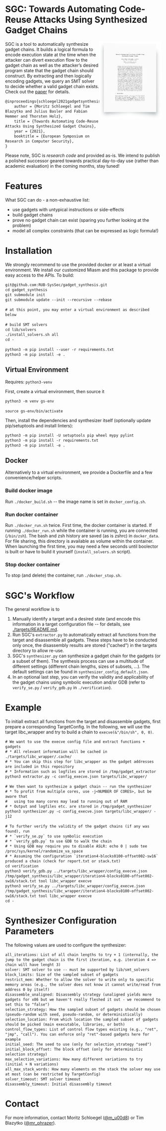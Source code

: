 # SGC: Towards Automating Code-Reuse Attacks Using Synthesized Gadget Chains
<a href="https://www.syssec.ruhr-uni-bochum.de/media/emma/veroeffentlichungen/2021/08/16/GadgetSynthesis-ESORICS21.pdf"> <img align="right" width="200"  src="paper.png"> </a>

SGC is a tool to automatically synthesize gadget chains. It builds a logical formula to encode execution state at the time when the attacker can divert execution flow to the gadget chain as well as the attacker’s desired program state that the gadget chain should construct. By extracting and then logically encoding gadgets, we query an SMT solver to decide whether a valid gadget chain exists.
Check out the [paper](https://www.syssec.ruhr-uni-bochum.de/media/emma/veroeffentlichungen/2021/08/16/GadgetSynthesis-ESORICS21.pdf) for details. 
```
@inproceedings{schloegel2021gadgetsynthesis,
    author = {Moritz Schloegel and Tim Blazytko and Julius Basler and Fabian Hemmer and Thorsten Holz},
    title = {Towards Automating Code-Reuse Attacks Using Synthesized Gadget Chains},
    year = {2021},
    booktitle = {European Symposium on Research in Computer Security},
}
```

Please note, SGC is *research code* and provided as-is. We intend to publish a polished successor geared towards practical day-to-day use (rather than academic evaluation) in the coming months, stay tuned!

# Features
What SGC can do - a non-exhaustive list:
* use gadgets with untypical instructions or side-effects
* build gadget chains
* prove no gadget chain can exist (sparing you further looking at the problem)
* model all complex constraints (that can be expressed as logic formula!)


# Installation
We strongly recommend to use the provided docker or at least a virtual environment. We install our customized Miasm and this package to provide easy access to the APIs. To build:
```
git@github.com:RUB-SysSec/gadget_synthesis.git
cd gadget_synthesis
git submodule init
git submodule update --init --recursive --rebase

# at this point, you may enter a virtual environment as described below

# build SMT solvers
cd lib/solvers
./install_solvers.sh all
cd -

python3 -m pip install --user -r requirements.txt
python3 -m pip install -e .
```


## Virtual Environment
Requires: `python3-venv`

First, create a virtual environment, then source it
```
python3 -m venv gs-env

source gs-env/bin/activate
```
Then, install the dependencies and synthesizer itself (optionally update pip/setuptools and install linters):
```
python3 -m pip install -U setuptools pip wheel mypy pylint
python3 -m pip install -r requirements.txt
python3 -m pip install -e .
```
## Docker
Alternatively to a virtual environment, we provide a Dockerfile and a few convenience/helper scripts.

### Build docker image
Run `./docker_build.sh` -- the image name is set in `docker_config.sh`.

### Run docker container
Run `./docker_run.sh` twice. First time, the docker container is started. If running `./docker_run.sh` while the container is running, you are connected (`/bin/zsh`). The bash and zsh history are saved (as is zshrc) in `docker_data`. For file sharing, this directory is available as volume within the container.
When launching the first time, you may need a few seconds until boolector is built or have to build it yourself (`install_solvers.sh` script). 

### Stop docker container
To stop (and delete) the container, run `./docker_stop.sh`.


# SGC's Workflow
The general workflow is to 
1. Manually identify a target and a desired state (and encode this information in a target configuration file -- for details, see [./targets/README.md](). 
2. Run SGC's `extractor.py` to automatically extract all functions from the target and disassemble all gadgets. These steps have to be conducted only once, the disassembly results are stored ("cached") in the targets directory to allow re-use. 
4. SGC's `synthesizer.py` can synthesize a gadget chain for the gadgets (or a subset of them). The synthesis process can use a multitude of different settings (different chain lengths, sizes of subsets, ...). The default settings can be found in `synthesizer_config_default.json`.
5. In an optional last step, you can verify the validity and applicability of the gadget chains using symbolic execution and/or GDB (refer to `verify_se.py` / `verify_gdb.py` in `./verification`).

# Example
To initiall extract all functions from the target and disassemble gadgets, first prepare a corresponding TargetConfig. In the following, we will use the target libc_wrapper and try to build a chain to `execve(&"/bin/sh", 0, 0)`.

```
# We want to use the execve config file and extract functions + gadgets
# * All relevant information will be cached in ./targets/libc_wrapper/.cache/
# * You can skip this step for libc_wrapper as the gadget addresses are included in this repository
# * Information such as logfiles are stored in /tmp/gadget_extractor
python3 extractor.py -c config_execve.json targets/libc_wrapper/

# We then want to synthesize a gadget chain -- run the synthesizer
# * To profit from multiple cores, use -j<NUMBER OF CORES>, but be aware that
#   using too many cores may lead to running out of RAM
# * Output and logfiles etc. are stored in /tmp/gadget_synthesizer
python3 synthesizer.py -c config_execve.json targets/libc_wrapper/ -j12

# To further verify the validity of the gadget chains (if any was found), run
# * `verify_se.py` to use symbolic execution
# * `verify_gdb.py` to use GDB to walk the chain
# * Using GDB may require you to disable ASLR: echo 0 | sudo tee /proc/sys/kernel/randomize_va_space
# * Assuming the configuration `iteration4-blocks0100-offset002-sw16` produced a chain (check for report.txt or stack.txt)
cd verification
python3 verify_gdb.py ../targets/libc_wrapper/config_execve.json /tmp/gadget_synthesis/libc_wrapper/iteration4-blocks0100-offset002-sw16/stack.txt tool libc_wrapper execve
python3 verify_se.py ../targets/libc_wrapper/config_execve.json /tmp/gadget_synthesis/libc_wrapper/iteration4-blocks0100-offset002-sw16/stack.txt tool libc_wrapper execve
cd -

```

# Synthesizer Configuration Parameters
The following values are used to configure the synthesizer:
```
all_iterations: List of all chain lengths to try + 1 (internally, the jump to the gadget chain is the first iteration, e.g. iteration 4 => chain will have lenght 3) 
solver: SMT solver to use -- must be supported by lib/smt_solvers
block_limits: Size of the sampled subset of gadgets 
restrict_mem: Whether to allow the solver to write only to specific memory areas (e.g., the solver does not know it cannot write/read from address 0 by itself)
disassemble_unaligned: Disassembly strategy (unaligned yields more gadgets for x86 but we haven't really fleshed it out - we recommend to set this to "false")
selection_strategy: How the sampled subset of gadgets should be chosen (pseudo-random with seed, pseudo-random, or deterministically)
selection_location: From which location the sampled subset of gadgets should be picked (main executable, libraries, or both)
control_flow_types: List of control flow types existing (e.g., "ret", "jmp", "call"). You can enforce only "ret"-based gadgets here for example
initial_seed: The seed to use (only for selection_strategy "seed")
initial_block_offset: The block offset (only for deterministic selection strategy)
max_selection_variations: How many different variations to try (initial + N variations)
all_max_stack_words: How many elements on the stack the solver may use at most (can be restricted by TargetConfig) 
solver_timeout: SMT solver timeout
disassembly_timeout: Initial disassembly timeout
```

# Contact

For more information, contact Moritz Schloegel ([@m_u00d8](https://twitter.com/m_u00d8)) or Tim Blazytko ([@mr_phrazer](https://twitter.com/mr_phrazer)).
